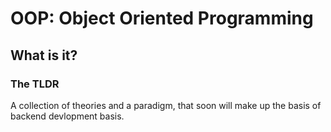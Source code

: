 # OOP: Object Oriented Programming

## What is it?

### The TLDR

A collection of theories and a paradigm, that soon will make up the basis of backend devlopment
basis.
